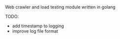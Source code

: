 Web crawler and load testing module written in golang

TODO:
- add timestamp to logging 
- improve log file format